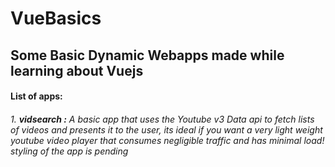 # VueBasics
## Some Basic Dynamic Webapps made while learning about Vuejs

#### List of apps:

###### 1. **vidsearch :** A basic app that uses the Youtube v3 Data api to fetch lists of videos and presents it to the user, its ideal if you want a very light weight youtube video player that consumes negligible traffic and has minimal load! _styling of the app is pending_ 
